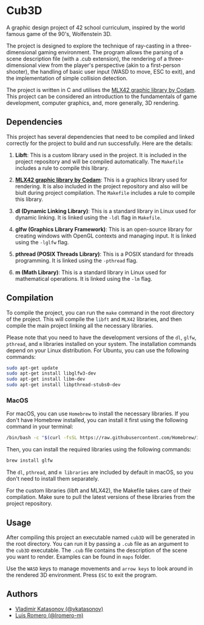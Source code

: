 # Cub3D
A graphic design project of 42 school curriculum, inspired by the world famous game of the 90's, Wolfenstein 3D.

The project is designed to explore the technique of ray-casting in a three-dimensional gaming environment. The program allows the parsing of a scene description file (with a .cub extension), the rendering of a three-dimensional view from the player's perspective (akin to a first-person shooter), the handling of basic user input (WASD to move, ESC to exit), and the implementation of simple collision detection.

The project is written in C and utilises the [MLX42 graphic library by Codam](https://github.com/codam-coding-college/MLX42https://github.com/codam-coding-college/MLX42). This project can be considered an introduction to the fundamentals of game development, computer graphics, and, more generally, 3D rendering.

## Dependencies

This project has several dependencies that need to be compiled and linked correctly for the project to build and run successfully. Here are the details:

1. **Libft**: This is a custom library used in the project. It is included in the project repository and will be compiled automatically. The `Makefile` includes a rule to compile this library.

2. **[MLX42 graphic library by Codam](https://github.com/codam-coding-college/MLX42https://github.com/codam-coding-college/MLX42)**: This is a graphics library used for rendering. It is also included in the project repository and also will be biult during project compilation. The `Makefile` includes a rule to compile this library.

3. **dl (Dynamic Linking Library)**: This is a standard library in Linux used for dynamic linking. It is linked using the `-ldl` flag in `Makefile`.

4. **glfw (Graphics Library Framework)**: This is an open-source library for creating windows with OpenGL contexts and managing input. It is linked using the `-lglfw` flag.

5. **pthread (POSIX Threads Library)**: This is a POSIX standard for threads programming. It is linked using the `-pthread` flag.

6. **m (Math Library)**: This is a standard library in Linux used for mathematical operations. It is linked using the `-lm` flag.

## Compilation
To compile the project, you can run the `make` command in the root directory of the project. This will compile the `libft` and `MLX42` libraries, and then compile the main project linking all the necessary libraries.

Please note that you need to have the development versions of the `dl`, `glfw`, `pthread`, and `m` libraries installed on your system. The installation commands depend on your Linux distribution. For Ubuntu, you can use the following commands:

```sh
sudo apt-get update
sudo apt-get install libglfw3-dev
sudo apt-get install libm-dev
sudo apt-get install libpthread-stubs0-dev
```

### MacOS

For macOS, you can use `Homebrew` to install the necessary libraries. If you don't have Homebrew installed, you can install it first using the following command in your terminal:

```sh
/bin/bash -c "$(curl -fsSL https://raw.githubusercontent.com/Homebrew/install/HEAD/install.sh)"
```
Then, you can install the required libraries using the following commands:
```sh
brew install glfw
```
The `dl`, `pthread`, and `m libraries` are included by default in macOS, so you don't need to install them separately.

For the custom libraries (libft and MLX42), the Makefile takes care of their compilation. Make sure to pull the latest versions of these libraries from the project repository.

## Usage
After compiling this project an executable named `cub3D` will be generated in the root directory. You can run it by passing a `.cub` file as an argument to the `cub3D` executable. The `.cub` file contains the description of the scene you want to render. Examples can be found in `maps` folder. 

Use the `WASD` keys to manage movements and `arrow keys` to look around in the rendered 3D environment. Press `ESC` to exit the program.

## Authors

- [Vladimir Katasonov (@vkatasonov)](https://github.com/vkatasonov)
- [Luis Romero (@lromero-m)](https://github.com/lromero-m)
